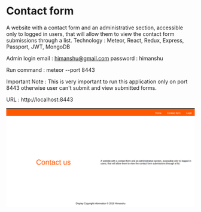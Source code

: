 # Contact form
A website with a contact form and an administrative section, accessible only to logged in users, that will allow them to view the contact form submissions through a list. Technology : Meteor, React, Redux, Express, Passport, JWT, MongoDB

Admin login
email : himanshu@gmail.com
password : himanshu

Run command : meteor --port 8443

Important Note : This is very important to run this application only on port 8443 otherwise user can't submit and view submitted forms.

URL : http://localhost:8443

![alt text](https://github.com/haggarwal90/contactform/blob/master/demo/contact-home.png)
